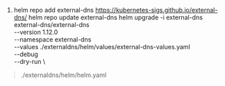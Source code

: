 1. helm repo add external-dns https://kubernetes-sigs.github.io/external-dns/
helm repo update external-dns
helm upgrade -i external-dns external-dns/external-dns \
  --version 1.12.0 \
  --namespace external-dns \
  --values ./externaldns/helm/values/external-dns-values.yaml \
  --debug \
  --dry-run \
  > ./externaldns/helm/helm.yaml